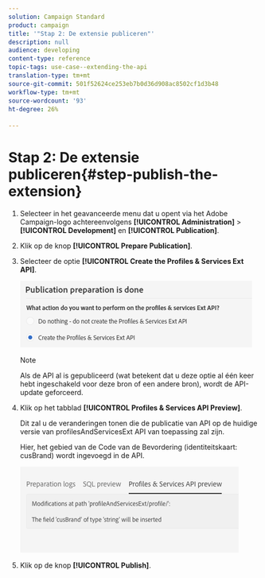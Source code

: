 ```yaml
---
solution: Campaign Standard
product: campaign
title: '"Stap 2: De extensie publiceren"'
description: null
audience: developing
content-type: reference
topic-tags: use-case--extending-the-api
translation-type: tm+mt
source-git-commit: 501f52624ce253eb7b0d36d908ac8502cf1d3b48
workflow-type: tm+mt
source-wordcount: '93'
ht-degree: 26%

---
```



# Stap 2: De extensie publiceren{#step-publish-the-extension}

1. Selecteer in het geavanceerde menu dat u opent via het Adobe Campaign-logo achtereenvolgens **[!UICONTROL Administration]** > **[!UICONTROL Development]** en **[!UICONTROL Publication]**.
1. Klik op de knop **[!UICONTROL Prepare Publication]**.
1. Selecteer de optie **[!UICONTROL Create the Profiles & Services Ext API]**.

   ![](assets/create-profile-and-services-api.png)

   >[!NOTE]
   >
   >Als de API al is gepubliceerd (wat betekent dat u deze optie al één keer hebt ingeschakeld voor deze bron of een andere bron), wordt de API-update geforceerd.

1. Klik op het tabblad **[!UICONTROL Profiles & Services API Preview]**.

   Dit zal u de veranderingen tonen die de publicatie van API op de huidige versie van profilesAndServicesExt API van toepassing zal zijn.

   Hier, het gebied van de Code van de Bevordering (identiteitskaart: cusBrand) wordt ingevoegd in de API.

   ![](assets/extendpandsapi_diff.png)

1. Klik op de knop **[!UICONTROL Publish]**.

